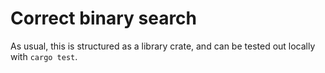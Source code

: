 # Correct binary search

As usual, this is structured as a library crate, and can be tested out locally with `cargo test`.
